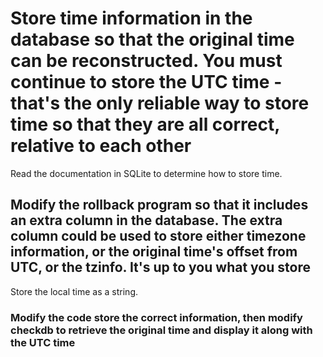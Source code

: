 # Store time information in the database so that the original time can be reconstructed. You must continue to store the UTC time - that's the only reliable way to store time so that they are all correct, relative to each other

Read the documentation in SQLite to determine how to store time.

## Modify the rollback program so that it includes an extra column in the database. The extra column could be used to store either timezone information, or the original time's offset from UTC, or the tzinfo. It's up to you what you store

Store the local time as a string.

### Modify the code store the correct information, then modify checkdb to retrieve the original time and display it along with the UTC time

